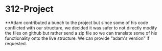 # 312-Project
**Adam contributed a bunch to the project but since some of his code conflicted with our structure, we decided it was safer to not directly modify the files on github but rather send a zip file so we can translate some of his functionality onto the live structure. We can provide "adam's version" if requested. 
